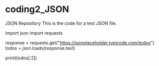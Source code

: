 # coding2_JSON
JSON Repository
This is the code for a test JSON file.


import json
import requests

response = requests.get("https://jsonplaceholder.typicode.com/todos")
todos = json.loads(response.text)

print(todos[:2])
